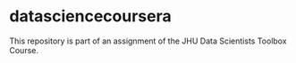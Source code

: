 # datasciencecoursera
This repository is part of an assignment of the JHU Data Scientists Toolbox Course.

